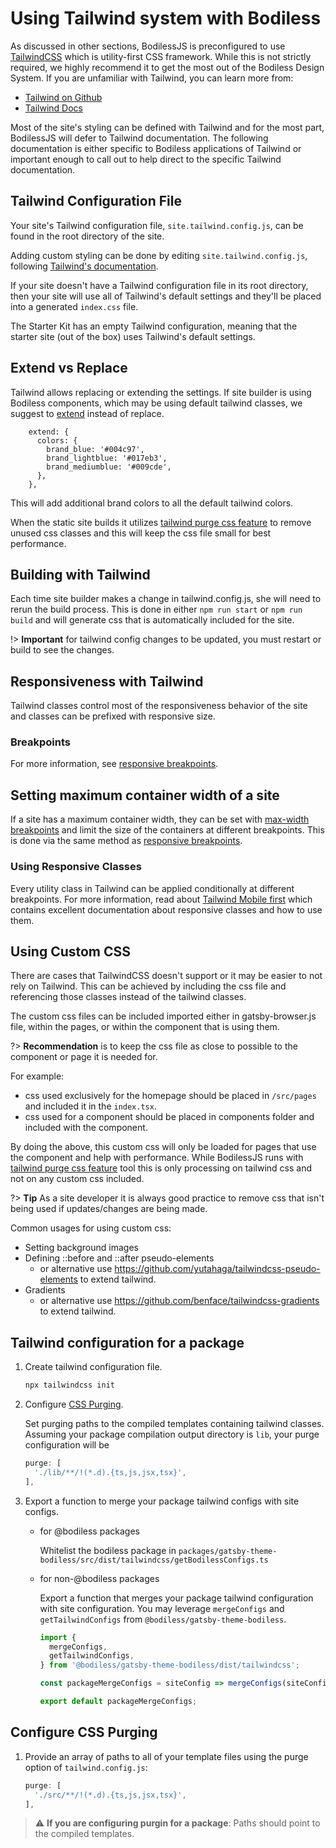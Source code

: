 # Using Tailwind system with Bodiless

As discussed in other sections, BodilessJS is preconfigured to use
[TailwindCSS](https://tailwindcss.com) which is utility-first CSS framework.
While this is not strictly required, we highly recommend it to get the most out
of the Bodiless Design System. If you are unfamiliar with Tailwind, you can
learn more from:

- [Tailwind on Github](https://github.com/tailwindcss/tailwindcss)
- [Tailwind Docs](https://tailwindcss.com/docs/what-is-tailwind)

Most of the site's styling can be defined with Tailwind and for the most part,
BodilessJS will defer to Tailwind documentation. The following documentation
is either specific to Bodiless applications of Tailwind or important enough to
call out to help direct to the specific Tailwind documentation.

## Tailwind Configuration File

Your site's Tailwind configuration file, `site.tailwind.config.js`, can be found in the root
directory of the site.

Adding custom styling can be done by editing `site.tailwind.config.js`, following [Tailwind's
documentation](https://tailwindcss.com/docs/configuration).

If your site doesn't have a Tailwind configuration file in its root directory, then your site will
use all of Tailwind's default settings and they'll be placed into a generated `index.css` file.

The Starter Kit has an empty Tailwind configuration, meaning that the starter site (out of the box)
uses Tailwind's default settings.

## Extend vs Replace
Tailwind allows replacing or extending the settings. If site builder is using
Bodiless components, which may be using default tailwind classes, we suggest to
[extend](https://tailwindcss.com/docs/theme/#extending-the-default-theme)
instead of replace.

```
    extend: {
      colors: {
        brand_blue: '#004c97',
        brand_lightblue: '#017eb3',
        brand_mediumblue: '#009cde',
      },
    },  
```

This will add additional brand colors to all the default tailwind colors. 

When the static site builds it utilizes
[tailwind purge css feature](https://tailwindcss.com/docs/controlling-file-size#removing-unused-css)
to remove unused css classes and this will keep the css file small for best
performance.

## Building with Tailwind

Each time site builder makes a change in tailwind.config.js, she will need to
rerun the build process. This is done in either `npm run start` or
`npm run build` and will generate css that is automatically included for the
site.

!> **Important** for tailwind config changes to be updated, you must restart or
build to see the changes.

## Responsiveness with Tailwind

Tailwind classes control most of the responsiveness behavior of the site and
classes can be prefixed with responsive size.

### Breakpoints

For more information, see [responsive
breakpoints](./Responsiveness#Breakpoints).

## Setting maximum container width of a site

If a site has a maximum container width, they can be set with
[max-width
breakpoints](https://tailwindcss.com/docs/breakpoints/#max-width-breakpoints)
and limit the size of the containers at different breakpoints. This is done via
the same method as [responsive breakpoints](./Responsiveness#Breakpoints).

### Using Responsive Classes

Every utility class in Tailwind can be applied conditionally at different
breakpoints. For more information, read about
[Tailwind Mobile first](https://tailwindcss.com/docs/responsive-design#mobile-first)
which contains excellent documentation about responsive classes and how to use
them.

## Using Custom CSS

There are cases that TailwindCSS doesn't support or it may be easier to not
rely on Tailwind. This can be achieved by including the css file and referencing
those classes instead of the tailwind classes.  

The custom css files can be included imported either in gatsby-browser.js file,
within the pages, or within the component that is using them.

?> **Recommendation** is to keep the css file as close to possible to the
component or page it is needed for.

For example:
* css used exclusively for the homepage should be placed in `/src/pages` and
  included it in the `index.tsx`.
* css used for a component should be placed in components folder and included
  with the component.

By doing the above, this custom css will only be loaded for pages that
use the component and help with performance. While BodilessJS runs with
[tailwind purge css feature](https://tailwindcss.com/docs/controlling-file-size#removing-unused-css)
tool this is only processing on tailwind css and not on any custom css included.

?> **Tip** As a site developer it is always good practice to remove css that isn't
being used if updates/changes are being made.

Common usages for using custom css:
* Setting background images 
* Defining ::before and ::after pseudo-elements  
  * or alternative use https://github.com/yutahaga/tailwindcss-pseudo-elements to
    extend tailwind.
* Gradients
  * or alternative use https://github.com/benface/tailwindcss-gradients to extend
    tailwind.

## Tailwind configuration for a package

1. Create tailwind configuration file.

    ```sh
    npx tailwindcss init
    ```

1. Configure [CSS Purging](#configure-css-puring).

    Set purging paths to the compiled templates containing tailwind classes. Assuming your package compilation output directory is `lib`, your purge configuration will be

    ```js
    purge: [
      './lib/**/!(*.d).{ts,js,jsx,tsx}',
    ],
    ```

1. Export a function to merge your package tailwind configs with site configs.

    * for @bodiless packages

       Whitelist the bodiless package in `packages/gatsby-theme-bodiless/src/dist/tailwindcss/getBodilessConfigs.ts`

    * for non-@bodiless packages

      Export a function that merges your package tailwind configuration with site configuration. You may leverage `mergeConfigs` and `getTailwindConfigs` from `@bodiless/gatsby-theme-bodiless`.

      ```js
      import {
        mergeConfigs,
        getTailwindConfigs,
      } from '@bodiless/gatsby-theme-bodiless/dist/tailwindcss';

      const packageMergeConfigs = siteConfig => mergeConfigs(siteConfig, getTailwindConfigs(['yourpackagename']));

      export default packageMergeConfigs;
      ```

## Configure CSS Purging

1. Provide an array of paths to all of your template files using the purge option of `tailwind.config.js`:

    ```js
    purge: [
      './src/**/!(*.d).{ts,js,jsx,tsx}',
    ],
    ```
> :warning: **If you are configuring purgin for a package**: Paths should point to the compiled templates.
